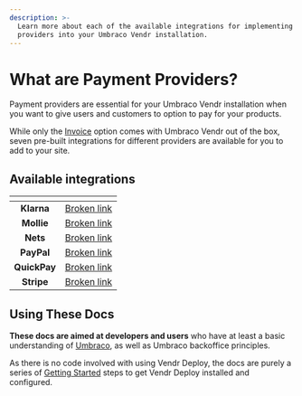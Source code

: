 ```yaml
---
description: >-
  Learn more about each of the available integrations for implementing payment
  providers into your Umbraco Vendr installation.
---
```


# What are Payment Providers?

Payment providers are essential for your Umbraco Vendr installation when you want to give users and customers to option to pay for your products.

While only the [Invoice](broken-reference) option comes with Umbraco Vendr out of the box, seven pre-built integrations for different providers are available for you to add to your site.

## Available integrations

<table data-view="cards"><thead><tr><th align="center"></th><th data-hidden data-card-target data-type="content-ref"></th></tr></thead><tbody><tr><td align="center"><strong>Klarna</strong></td><td><a href="broken-reference">Broken link</a></td></tr><tr><td align="center"><strong>Mollie</strong></td><td><a href="broken-reference">Broken link</a></td></tr><tr><td align="center"><strong>Nets</strong></td><td><a href="broken-reference">Broken link</a></td></tr><tr><td align="center"><strong>PayPal</strong></td><td><a href="broken-reference">Broken link</a></td></tr><tr><td align="center"><strong>QuickPay</strong></td><td><a href="broken-reference">Broken link</a></td></tr><tr><td align="center"><strong>Stripe</strong></td><td><a href="broken-reference">Broken link</a></td></tr></tbody></table>

## Using These Docs

**These docs are aimed at developers and users** who have at least a basic understanding of  [Umbraco](https://umbraco.com), as well as Umbraco backoffice principles.

As there is no code involved with using Vendr Deploy, the docs are purely a series of [Getting Started](getting-started/) steps to get Vendr Deploy installed and configured.
